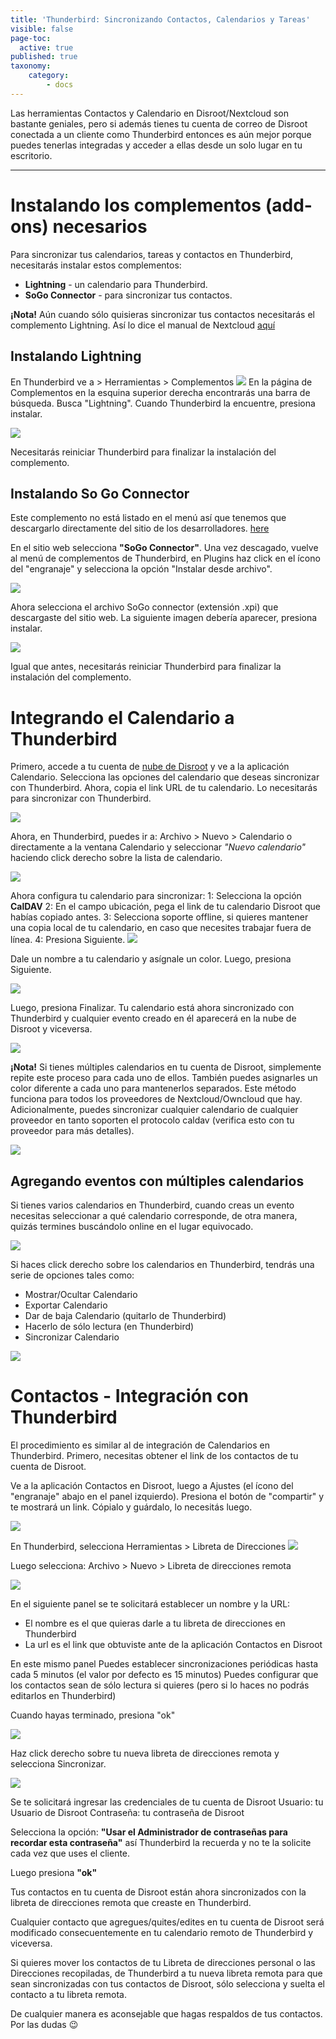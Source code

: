 ```yaml
---
title: 'Thunderbird: Sincronizando Contactos, Calendarios y Tareas'
visible: false
page-toc:
  active: true
published: true
taxonomy:
    category:
        - docs
---
```


Las herramientas Contactos y Calendario en Disroot/Nextcloud son bastante geniales, pero si además tienes tu cuenta de correo de Disroot conectada a un cliente como Thunderbird entonces es aún mejor porque puedes tenerlas integradas y acceder a ellas desde un solo lugar en tu escritorio.

---------


# Instalando los complementos (add-ons) necesarios

Para sincronizar tus calendarios, tareas y contactos en Thunderbird, necesitarás instalar estos complementos:

* **Lightning** - un calendario para Thunderbird.
* **SoGo Connector**  - para sincronizar tus contactos.

**¡Nota!** Aún cuando sólo quisieras sincronizar tus contactos necesitarás el complemento Lightning. Así lo dice el manual de Nextcloud [aquí](https://docs.nextcloud.com/server/9.0/user_manual/pim/sync_thunderbird.html)

## Instalando Lightning

En Thunderbird ve a > Herramientas > Complementos
![](en/thunderbird_1.png)
En la página de Complementos en la esquina superior derecha encontrarás una barra de búsqueda. Busca "Lightning". Cuando Thunderbird la encuentre, presiona instalar.

![](en/thunderbird_2.png)

Necesitarás reiniciar Thunderbird para finalizar la instalación del complemento.

## Instalando So Go Connector

Este complemento no está listado en el menú así que tenemos que descargarlo directamente del sitio de los desarrolladores. [here](https://sogo.nu/download.html#/frontends)

En el sitio web selecciona **"SoGo Connector"**. Una vez descagado, vuelve al menú de complementos de Thunderbird, en Plugins haz click en el ícono del "engranaje" y selecciona la opción "Instalar desde archivo".

![](en/thunderbird_3.png)

Ahora selecciona el archivo SoGo connector (extensión .xpi) que descargaste del sitio web.
La siguiente imagen debería aparecer, presiona instalar.

![](en/thunderbird_4.png)

Igual que antes, necesitarás reiniciar Thunderbird para finalizar la instalación del complemento.


# Integrando el Calendario a Thunderbird

Primero, accede a tu cuenta de [nube de Disroot](https://cloud.disroot.org) y ve a la aplicación Calendario. Selecciona las opciones del calendario que deseas sincronizar con Thunderbird.
Ahora, copia el link URL de tu calendario. Lo necesitarás para sincronizar con Thunderbird.

 ![](en/thunderbird_6.png)

Ahora, en Thunderbird, puedes ir a: Archivo > Nuevo > Calendario o directamente a la ventana Calendario y seleccionar *"Nuevo calendario"* haciendo click derecho sobre la lista de calendario.

![](en/thunderbird_7.png)

Ahora configura tu calendario para sincronizar:
1: Selecciona la opción **CalDAV**
2: En el campo ubicación, pega el link de tu calendario Disroot que habías copiado antes.
3: Selecciona soporte offline, si quieres mantener una copia local de tu calendario, en caso que necesites trabajar fuera de línea.
4: Presiona Siguiente.
![](en/thunderbird_8.png)

Dale un nombre a tu calendario y asígnale un color.
Luego, presiona Siguiente.

![](en/thunderbird_9.png)

Luego, presiona Finalizar.
Tu calendario está ahora sincronizado con Thunderbird y cualquier evento creado en él aparecerá en la nube de Disroot y viceversa.

![](en/thunderbird_10.png)

**¡Nota!**
Si tienes múltiples calendarios en tu cuenta de Disroot, simplemente repite este proceso para cada uno de ellos. También puedes asignarles un color diferente a cada uno para mantenerlos separados. Este método funciona para todos los proveedores de Nextcloud/Owncloud que hay.
Adicionalmente, puedes sincronizar cualquier calendario de cualquier proveedor en tanto soporten el protocolo caldav (verifica esto con tu proveedor para más detalles).

![](en/thunderbird_11.png)

## Agregando eventos con múltiples calendarios
Si tienes varios calendarios en Thunderbird, cuando creas un evento necesitas seleccionar a qué calendario corresponde, de otra manera, quizás termines buscándolo online en el lugar equivocado.

![](en/thunderbird_12.png)

Si haces click derecho sobre los calendarios en Thunderbird, tendrás una serie de opciones tales como:

* Mostrar/Ocultar Calendario
* Exportar Calendario
* Dar de baja Calendario (quitarlo de Thunderbird)
* Hacerlo de sólo lectura (en Thunderbird)
* Sincronizar Calendario

![](en/thunderbird_13.png)

# Contactos - Integración con Thunderbird

El procedimiento es similar al de integración de Calendarios en Thunderbird. Primero, necesitas obtener el link de los contactos de tu cuenta de Disroot.

Ve a la aplicación Contactos en Disroot, luego a Ajustes (el ícono del "engranaje" abajo en el panel izquierdo). Presiona el botón de "compartir" y te mostrará un link.
Cópialo y guárdalo, lo necesitás luego.

![](en/thunderbird_contacts-1.png)

En Thunderbird, selecciona Herramientas > Libreta de Direcciones
![](en/thunderbird_contacts-2.png)

Luego selecciona: Archivo > Nuevo > Libreta de direcciones remota

![](en/thunderbird_contacts-3.png)

En el siguiente panel se te solicitará establecer un nombre y la URL:

* El nombre es el que quieras darle a tu libreta de direcciones en Thunderbird
* La url es el link que obtuviste ante de la aplicación Contactos en Disroot

En este mismo panel
Puedes establecer sincronizaciones periódicas hasta cada 5 minutos (el valor por defecto es 15 minutos)
Puedes configurar que los contactos sean de sólo lectura si quieres (pero si lo haces no podrás editarlos en Thunderbird)

Cuando hayas terminado, presiona "ok"

![](en/thunderbird_contacts-4.png)

Haz click derecho sobre tu nueva libreta de direcciones remota y selecciona Sincronizar.

![](en/thunderbird_contacts-5.png)

Se te solicitará ingresar las credenciales de tu cuenta de Disroot
Usuario: tu Usuario de Disroot
Contraseña: tu contraseña de Disroot

Selecciona la opción: **"Usar el Administrador de contraseñas para recordar esta contraseña"** así Thunderbird la recuerda y no te la solicite cada vez que uses el cliente.

Luego presiona **"ok"**


Tus contactos en tu cuenta de Disroot están ahora sincronizados con la libreta de direcciones remota que creaste en Thunderbird.


Cualquier contacto que agregues/quites/edites en tu cuenta de Disroot será modificado consecuentemente en tu calendario remoto de Thunderbird y viceversa.

Si quieres mover los contactos de tu Libreta de direcciones personal o las Direcciones recopiladas, de Thunderbird a tu nueva libreta remota para que sean sincronizadas con tus contactos de Disroot, sólo selecciona y suelta el contacto a tu libreta remota.

De cualquier manera es aconsejable que hagas respaldos de tus contactos. Por las dudas :wink:
